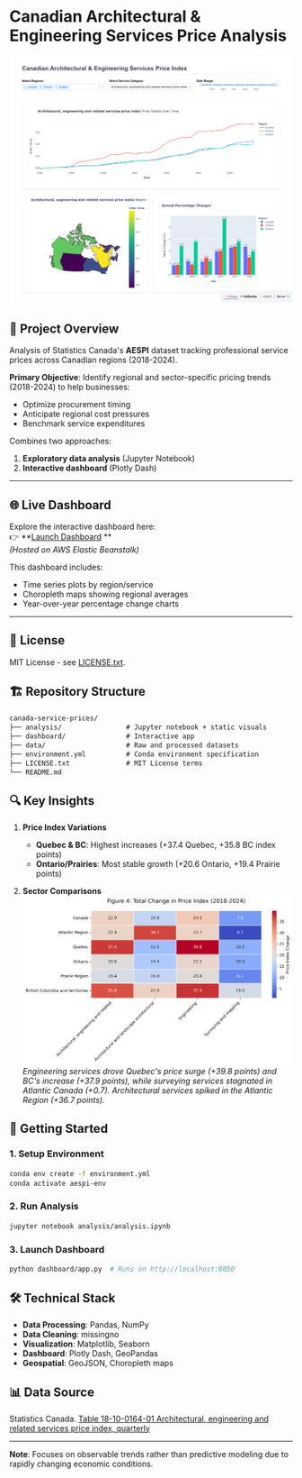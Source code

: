 # Canadian Architectural & Engineering Services Price Analysis

![Dashboard Screenshot](analysis/assets/interactive_dashboard.png)

## 📌 Project Overview
Analysis of Statistics Canada's **AESPI** dataset tracking professional service prices across Canadian regions (2018-2024). 

**Primary Objective**: Identify regional and sector-specific pricing trends (2018-2024) to help businesses:
- Optimize procurement timing
- Anticipate regional cost pressures
- Benchmark service expenditures

Combines two approaches:
1. **Exploratory data analysis** (Jupyter Notebook)
2. **Interactive dashboard** (Plotly Dash)

---

## 🌐 Live Dashboard

Explore the interactive dashboard here:  
👉 **[Launch Dashboard](http://canada-service-prices.eba-syppj3bg.us-east-1.elasticbeanstalk.com)
**  
*(Hosted on AWS Elastic Beanstalk)*

This dashboard includes:
- Time series plots by region/service
- Choropleth maps showing regional averages
- Year-over-year percentage change charts

---

## 📜 License
MIT License - see [LICENSE.txt](LICENSE.txt).

## 🏗️ Repository Structure
```
canada-service-prices/
├── analysis/                # Jupyter notebook + static visuals
├── dashboard/               # Interactive app
├── data/                    # Raw and processed datasets
├── environment.yml          # Conda environment specification
├── LICENSE.txt              # MIT License terms
└── README.md
```

## 🔍 Key Insights
1. **Price Index Variations**
   - **Quebec & BC**: Highest increases (+37.4 Quebec, +35.8 BC index points)
   - **Ontario/Prairies**: Most stable growth (+20.6 Ontario, +19.4 Prairie points)

2. **Sector Comparisons**  
   ![Price Change Heatmap](analysis/figures/price_change_heatmap.png)  
   *Engineering services drove Quebec's price surge (+39.8 points) and BC's increase (+37.9 points), while surveying services stagnated in Atlantic Canada (+0.7). Architectural services spiked in the Atlantic Region (+36.7 points).*

## 🚀 Getting Started
### 1. Setup Environment
```bash
conda env create -f environment.yml
conda activate aespi-env
```

### 2. Run Analysis
```bash
jupyter notebook analysis/analysis.ipynb
```

### 3. Launch Dashboard
```bash
python dashboard/app.py  # Runs on http://localhost:8050
```

## 🛠️ Technical Stack
- **Data Processing**: Pandas, NumPy
- **Data Cleaning**: missingno
- **Visualization**: Matplotlib, Seaborn
- **Dashboard**: Plotly Dash, GeoPandas
- **Geospatial**: GeoJSON, Choropleth maps

## 📊 Data Source
Statistics Canada. [Table 18-10-0164-01  Architectural, engineering and related services price index, quarterly](https://www150.statcan.gc.ca/t1/tbl1/en/tv.action?pid=1810016401)

---

**Note**: Focuses on observable trends rather than predictive modeling due to rapidly changing economic conditions.
